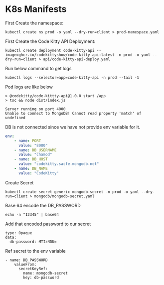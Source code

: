 # K8s Manifests 

First Create the namespace:
```shell
kubectl create ns prod -o yaml --dry-run=client > prod-namespace.yaml
```

First Create the Code Kitty API Deployment:
```shell
kubectl create deployment code-kitty-api --image=ghcr.io/codekittyshow/code-kitty-api:latest -n prod -o yaml --dry-run=client > api/code-kitty-api-deploy.yaml
```

Run below command to get logs
```shell
kubectl logs --selector=app=code-kitty-api -n prod --tail -1
```

Pod logs are like below

    > @codekitty/code-kittty-api@1.0.0 start /app
    > tsc && node dist/index.js

    Server running on port 4000
    Unable to connect to MongoDB! Cannot read property 'match' of undefined

DB is not connected since we have not provide env variable for it.
```yaml
env:
    - name: PORT
      value: "8080"
    - name: DB_USERNAME
      value: "chamod"
    - name: DB_HOST
      value: "codekitty.sacfe.mongodb.net"
    - name: DB_NAME
      value: "CodeKitty"
```

Create Secret
```shell
kubectl create secret generic mongodb-secret -n prod -o yaml --dry-run=client > mongodb/mongodb-secret.yaml
```

Base 64 encode the DB_PASSWORD
```shell
echo -n "12345" | base64
```

Add that encoded password to our secret
```ymal
type: Opaque
data:
  db-password: MTIzNDU=
```

Ref secret to the env variable
```ymal
- name: DB_PASSWORD
    valueFrom:
      secretKeyRef:
        name: mongodb-secret
        key: db-password
```
